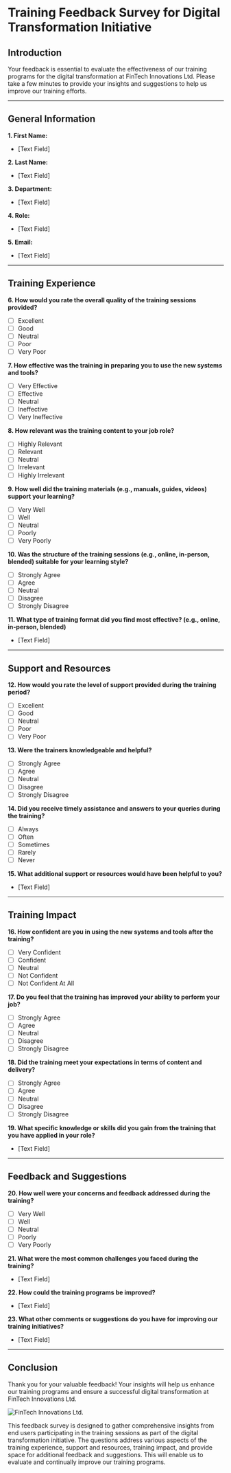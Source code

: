 
# Training Feedback Survey for Digital Transformation Initiative

## Introduction
Your feedback is essential to evaluate the effectiveness of our training programs for the digital transformation at FinTech Innovations Ltd. Please take a few minutes to provide your insights and suggestions to help us improve our training efforts.

---

## General Information

**1. First Name:**  
- [Text Field]

**2. Last Name:**  
- [Text Field]

**3. Department:**  
- [Text Field]

**4. Role:**  
- [Text Field]

**5. Email:**  
- [Text Field]

---

## Training Experience

**6. How would you rate the overall quality of the training sessions provided?**  
- [ ] Excellent
- [ ] Good
- [ ] Neutral
- [ ] Poor
- [ ] Very Poor

**7. How effective was the training in preparing you to use the new systems and tools?**  
- [ ] Very Effective
- [ ] Effective
- [ ] Neutral
- [ ] Ineffective
- [ ] Very Ineffective

**8. How relevant was the training content to your job role?**  
- [ ] Highly Relevant
- [ ] Relevant
- [ ] Neutral
- [ ] Irrelevant
- [ ] Highly Irrelevant

**9. How well did the training materials (e.g., manuals, guides, videos) support your learning?**  
- [ ] Very Well
- [ ] Well
- [ ] Neutral
- [ ] Poorly
- [ ] Very Poorly

**10. Was the structure of the training sessions (e.g., online, in-person, blended) suitable for your learning style?**  
- [ ] Strongly Agree
- [ ] Agree
- [ ] Neutral
- [ ] Disagree
- [ ] Strongly Disagree

**11. What type of training format did you find most effective? (e.g., online, in-person, blended)**  
- [Text Field]

---

## Support and Resources

**12. How would you rate the level of support provided during the training period?**  
- [ ] Excellent
- [ ] Good
- [ ] Neutral
- [ ] Poor
- [ ] Very Poor

**13. Were the trainers knowledgeable and helpful?**  
- [ ] Strongly Agree
- [ ] Agree
- [ ] Neutral
- [ ] Disagree
- [ ] Strongly Disagree

**14. Did you receive timely assistance and answers to your queries during the training?**  
- [ ] Always
- [ ] Often
- [ ] Sometimes
- [ ] Rarely
- [ ] Never

**15. What additional support or resources would have been helpful to you?**  
- [Text Field]

---

## Training Impact

**16. How confident are you in using the new systems and tools after the training?**  
- [ ] Very Confident
- [ ] Confident
- [ ] Neutral
- [ ] Not Confident
- [ ] Not Confident At All

**17. Do you feel that the training has improved your ability to perform your job?**  
- [ ] Strongly Agree
- [ ] Agree
- [ ] Neutral
- [ ] Disagree
- [ ] Strongly Disagree

**18. Did the training meet your expectations in terms of content and delivery?**  
- [ ] Strongly Agree
- [ ] Agree
- [ ] Neutral
- [ ] Disagree
- [ ] Strongly Disagree

**19. What specific knowledge or skills did you gain from the training that you have applied in your role?**  
- [Text Field]

---

## Feedback and Suggestions

**20. How well were your concerns and feedback addressed during the training?**  
- [ ] Very Well
- [ ] Well
- [ ] Neutral
- [ ] Poorly
- [ ] Very Poorly

**21. What were the most common challenges you faced during the training?**  
- [Text Field]

**22. How could the training programs be improved?**  
- [Text Field]

**23. What other comments or suggestions do you have for improving our training initiatives?**  
- [Text Field]

---

## Conclusion
Thank you for your valuable feedback! Your insights will help us enhance our training programs and ensure a successful digital transformation at FinTech Innovations Ltd.

![FinTech Innovations Ltd.](https://via.placeholder.com/600x200)


This feedback survey is designed to gather comprehensive insights from end users participating in the training sessions as part of the digital transformation initiative. The questions address various aspects of the training experience, support and resources, training impact, and provide space for additional feedback and suggestions. This will enable us to evaluate and continually improve our training programs.
